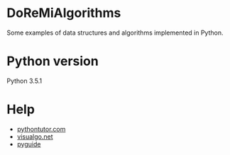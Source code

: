 # DoReMiAlgorithms

Some examples of data structures and algorithms implemented in Python.

# Python version

Python 3.5.1

# Help

- [pythontutor.com](http://www.pythontutor.com/)
- [visualgo.net](https://visualgo.net/en)
- [pyguide](https://google.github.io/styleguide/pyguide.html)
